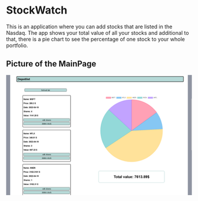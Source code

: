# StockWatch

This is an application where you can add stocks that are listed in the Nasdaq. The app shows your total value of all your stocks and additional to that, there is a pie chart to see the percentage of one stock to your whole portfolio. 

## Picture of the MainPage

<img src="./MainPage.png">


